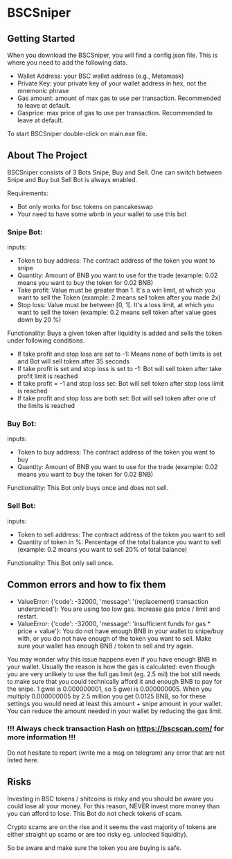 # BSCSniper

## Getting Started
When you download the BSCSniper, you will find a config.json file. This is where you need to add the following data.
  - Wallet Address: your BSC wallet address (e.g., Metamask)
  - Private Key: your private key of your wallet address in hex, not the mnemonic phrase 
  - Gas amount: amount of max gas to use per transaction. Recommended to leave at default.
  - Gasprice: max price of gas to use per transaction. Recommended to leave at default.

To start BSCSniper double-click on main.exe file. 

## About The Project
BSCSniper consists of 3 Bots Snipe, Buy and Sell. 
One can switch between Snipe and Buy but Sell Bot is always enabled.

Requirements:
  - Bot only works for bsc tokens on pancakeswap 
  - Your need to have some wbnb in your wallet to use this bot

### Snipe Bot: 
inputs:
  - Token to buy address: The contract address of the token you want to snipe
  - Quantity: Amount of BNB you want to use for the trade (example: 0.02 means you want to buy the token for 0.02 BNB)
  - Take profit: Value must be greater than 1. It's a win limit, at which you want to sell the Token (example: 2 means sell token after you made 2x) 
  - Stop loss: Value must be between [0, 1[. It's a loss limit, at which you want to sell the token (example: 0.2 means sell token after value 
    goes down by 20 %)

Functionality: Buys a given token after liquidity is added and sells the token under following conditions.
  - If take profit and stop loss are set to -1: Means none of both limits is set and Bot will sell token after 35 seconds 
  - If take profit is set and stop loss is set to -1: Bot will sell token after take profit limit is reached
  - If take profit = -1 and stop loss set: Bot will sell token after stop loss limit is reached 
  - If take profit and stop loss are both set: Bot will sell token after one of the limits is reached

### Buy Bot:
inputs:
  - Token to buy address: The contract address of the token you want to buy
  - Quantity: Amount of BNB you want to use for the trade (example: 0.02 means you want to buy the token for 0.02 BNB)

Functionality: This Bot only buys once and does not sell.

### Sell Bot:
inputs:
  - Token to sell address: The contract address of the token you want to sell
  - Quantity of token in %: Percentage of the total balance you want to sell (example: 0.2 means you want to sell 20% of total balance)

Functionality: This Bot only sell once.

## Common errors and how to fix them
  - ValueError: {'code': -32000, 'message': '(replacement) transaction underpriced'}: You are using too low gas. Increase gas price / limit and restart. 
  - ValueError: {'code': -32000, 'message': 'insufficient funds for gas * price + value'}:
You do not have enough BNB in your wallet to snipe/buy with, or you do not have enough of the token you want to sell. Make sure your wallet has enough BNB / token to sell and try again.
   
  You may wonder why this issue happens even if you have enough BNB in your wallet. 
  Usually the reason is how the gas is calculated: even though you are very unlikely to use the full gas limit (eg. 2.5 mil) the bot still needs to make sure that you could technically afford it and enough BNB to pay for the snipe. 
  1 gwei is 0.000000001, so 5 gwei is 0.000000005. When you multiply 0.000000005 by 2.5 million you get 0.0125 BNB, so for these settings you would need at least this amount + snipe amount in your wallet. 
  You can reduce the amount needed in your wallet by reducing the gas limit.

  ### !!! Always check transaction Hash on https://bscscan.com/ for more information !!!
  Do not hesitate to report (write me a msg on telegram) any error that are not listed here.  

## Risks

Investing in BSC tokens / shitcoins is risky and you should be aware you could lose all your money. For this reason, NEVER invest more money than you can afford to lose.
This Bot do not check tokens of scam.

Crypto scams are on the rise and it seems the vast majority of tokens are either straight up scams or are too risky eg. unlocked liquidity).

So be aware and make sure the token you are buying is safe.


